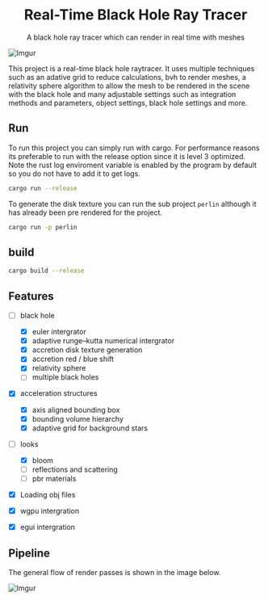 <h1 align="center">
    Real-Time Black Hole Ray Tracer
</h1>

<p align="center">
    A black hole ray tracer which can render in real time with meshes
</p>

![Imgur](https://i.imgur.com/eQK1RjL.png)

This project is a real-time black hole raytracer. It uses multiple techniques such as an adative grid to reduce calculations, bvh to render meshes, a relativity sphere algorithm to allow the mesh to be rendered in the scene with the black hole and many adjustable settings such as integration methods and parameters, object settings, black hole settings and more.

## Run
To run this project you can simply run with cargo. For performance reasons its preferable to run with the release option since it is level 3 optimized. Note the rust log enviroment variable is enabled by the program by default so you do not have to add it to get logs.
```sh
cargo run --release
```

To generate the disk texture you can run the sub project `perlin` although it has already been pre rendered for the project.
```sh
cargo run -p perlin
```

## build
```sh
cargo build --release
```

## Features
- [ ] black hole
    - [x] euler intergrator
    - [x] adaptive runge–kutta numerical intergrator
    - [x] accretion disk texture generation
    - [x] accretion red / blue shift
    - [x] relativity sphere
    - [ ] multiple black holes 
- [x] acceleration structures
    - [x] axis aligned bounding box
    - [x] bounding volume hierarchy
    - [x] adaptive grid for background stars
- [ ] looks
    - [x] bloom
    - [ ] reflections and scattering
    - [ ] pbr materials
- [x] Loading obj files
- [x] wgpu intergration
- [x] egui intergration


## Pipeline
The general flow of render passes is shown in the image below.

![Imgur](https://i.imgur.com/JxbeT6H.png)
